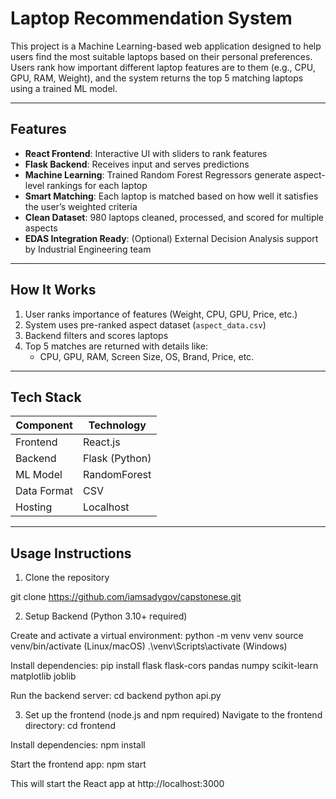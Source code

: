 # Laptop Recommendation System

This project is a Machine Learning-based web application designed to help users find the most suitable laptops based on their personal preferences. 
Users rank how important different laptop features are to them (e.g., CPU, GPU, RAM, Weight), and the system returns the top 5 matching laptops using a trained ML model.

---

## Features

- **React Frontend**: Interactive UI with sliders to rank features
- **Flask Backend**: Receives input and serves predictions
- **Machine Learning**: Trained Random Forest Regressors generate aspect-level rankings for each laptop
- **Smart Matching**: Each laptop is matched based on how well it satisfies the user’s weighted criteria
- **Clean Dataset**: 980 laptops cleaned, processed, and scored for multiple aspects
- **EDAS Integration Ready**: (Optional) External Decision Analysis support by Industrial Engineering team

---

## How It Works

1. User ranks importance of features (Weight, CPU, GPU, Price, etc.)
2. System uses pre-ranked aspect dataset (`aspect_data.csv`)
3. Backend filters and scores laptops
4. Top 5 matches are returned with details like:
   - CPU, GPU, RAM, Screen Size, OS, Brand, Price, etc.

---

## Tech Stack

| Component     | Technology       |
|---------------|------------------|
| Frontend      | React.js         |
| Backend       | Flask (Python)   |
| ML Model      | RandomForest     |
| Data Format   | CSV              |
| Hosting       | Localhost        |

---

## Usage Instructions

1. Clone the repository

git clone https://github.com/iamsadygov/capstonese.git

2. Setup Backend (Python 3.10+ required)

Create and activate a virtual environment:
python -m venv venv
source venv/bin/activate (Linux/macOS)
.\venv\Scripts\activate (Windows)

Install dependencies:
pip install flask flask-cors pandas numpy scikit-learn matplotlib joblib

Run the backend server:
cd backend
python api.py

3. Set up the frontend (node.js and npm required)
Navigate to the frontend directory:
cd frontend

Install dependencies:
npm install

Start the frontend app:
npm start

This will start the React app at http://localhost:3000
